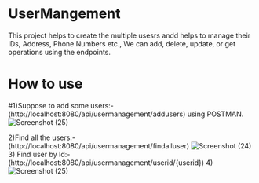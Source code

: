 # UserMangement
This project helps to create the multiple usesrs andd helps to manage their IDs, Address, Phone Numbers etc., We can add, delete, update, or get operations using the endpoints.

# How to use
#1)Suppose to add some users:- (http://localhost:8080/api/usermanagement/addusers) using POSTMAN.
![Screenshot (25)](https://user-images.githubusercontent.com/110023519/217603220-073ccc4b-bb65-4e06-bda1-ec34f7005e9b.png)

2)Find all the users:-(http://localhost:8080/api/usermanagement/findalluser)
![Screenshot (24)](https://user-images.githubusercontent.com/110023519/217603677-09d61718-7086-4ea7-9135-7ba62a42e605.png)
3) Find user by Id:-(http://localhost:8080/api/usermanagement/userid/{userid})
4) ![Screenshot (25)](https://user-images.githubusercontent.com/110023519/217603896-9241d586-0188-4823-b1d8-b644808faf3b.png)
